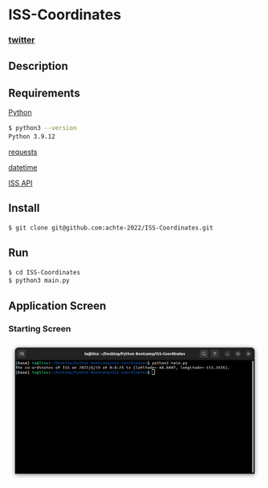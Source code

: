 # ISS-Coordinates

### [twitter](https://twitter.com/achte_te)

## Description

## Requirements

[Python](https://www.python.org/)

```sh
$ python3 --version
Python 3.9.12
```

[requests](https://pypi.org/project/requests/)

[datetime](https://docs.python.org/3/library/datetime.html)

[ISS API](http://open-notify.org/Open-Notify-API/ISS-Location-Now/)

## Install

```sh
$ git clone git@github.com:achte-2022/ISS-Coordinates.git
```

## Run

```sh
$ cd ISS-Coordinates
$ python3 main.py
```

## Application Screen

### Starting Screen
![](images/start.png)